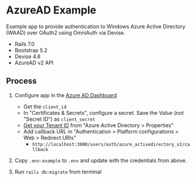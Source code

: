 # AzureAD Example

Example app to provide authentication to Windows Azure Active Directory (WAAD) over OAuth2 using OmniAuth via Devise.

- Rails 7.0
- Bootstrap 5.2
- Devise 4.8
- AzureAD v2 API

## Process

1. Configure app in the [Azure AD Dashboard](https://portal.azure.com/#view/Microsoft_AAD_IAM/ActiveDirectoryMenuBlade/~/RegisteredApps)

    - Get the `client_id`
    - In "Certificates & Secrets", configure a secret. Save the *Value* (not "Secret ID") as `client_secret`
    - [Get your Tenant ID](https://learn.microsoft.com/en-us/azure/active-directory/fundamentals/active-directory-how-to-find-tenant) from "Azure Active Directory > Properties"
    - Add callback URL in "Authentication > Platform configurations > Web > Redirect URIs"
        + `http://localhost:3000/users/auth/azure_activedirectory_v2/callback`

2. Copy `.env-example` to  `.env` and update with the credentials from above.
3. Run `rails db:migrate` from terminal
